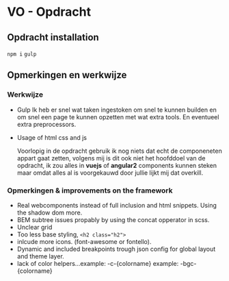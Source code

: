 # VO - Opdracht

## Opdracht installation
`npm i`
`gulp`

## Opmerkingen en werkwijze

### Werkwijze

* Gulp
    Ik heb er snel wat taken ingestoken om snel te kunnen builden en om snel een page te kunnen opzetten met wat extra tools. En eventueel extra preprocessors.

* Usage of html css and js

    Voorlopig in de opdracht gebruik ik nog niets dat echt de componeneten appart gaat zetten,
    volgens mij is dit ook niet het hoofddoel van de opdracht, ik zou alles in **vuejs** of **angular2** components kunnen steken maar omdat alles al is voorgekauwd door jullie lijkt mij dat overkill. 

### Opmerkingen & improvements on the framework

* Real webcomponents instead of full inclusion and html snippets. Using the shadow dom more.
* BEM subtree issues propably by using the concat opperator in scss.
* Unclear grid
* Too less base styling, `<h2 class="h2">`
* inlcude more icons. (font-awesome or fontello).
* Dynamic and included breakpoints trough json config for global layout and theme layer.
* lack of color helpers...example: -c-{colorname} example: -bgc-{colorname}
